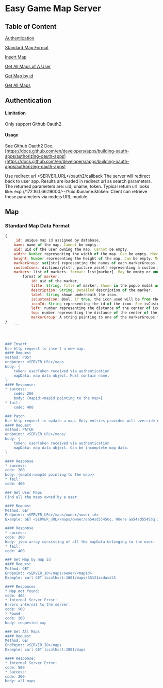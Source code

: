 # Easy Game Map Server
## Table of Content
[Authentication](#authentication)

[Standard Map Format](#standard-map-data-format)

[Insert Map](#insert)

[Get All Maps of A User](#get-user-maps)

[Get Map by id](#get-map-by-map-id)

[Get All Maps](#get-all-maps)


## Authentication
#### Limitation
Only support Github Oauth2. 

#### Usage
See Github Oauth2 Doc. [https://docs.github.com/en/developers/apps/building-oauth-apps/authorizing-oauth-apps](https://docs.github.com/en/developers/apps/building-oauth-apps/authorizing-oauth-apps)


Use redirect url <SERVER_URL>/oauth2/callback 
The server will redirect back to user app. Results are loaded in redirect url as search parameters. 
The returned parameters are: uid, uname, token. 
Typical return url looks like: exp://172.16.1.66:19000/--/?uid:<uid>&uname:<uname>&token:<token>
Client can retrieve these parameters via nodejs URL module.

## Map
### Standard Map Data Format
```javascript
{
    _id: unique map id assigned by database,
    name: name of the map. Cannot be empty. 
    uid: uid of the user owning the map. Cannot be empty. 
    width: Number representing the width of the map. Can be empty. Must be a number.
    height: Number representing the height of the map. Can be empty. Must be a number.
    markerGroup: set[str] representing the names of each markerGroups. each name must be unique. Can be empty. 
    customIcons: dictionary[str, picture asset] representing a custom icon. 
    markers: list of markers. format: list[marker]. May be empty or undefined. 
        format of marker: 
            id: uid of the marker,
            title: String. Title of marker. Shown in the popup modal as title.
            description: String. Detailed description of the marker.
            label: String shown underneath the icon.
            isCustomIcon: Bool. If true, the icon used will be from the customIcons. Other wise, the icon id points to a default icon. 
            iconId: String representing the id of the icon. See isCustomIcon for more detail of where it comes from. 
            left: number representing the distance of the center of icon from the left edge of the map. 
            top: number representing the distance of the center of the icon from the top of the map. 
            markerGroup: A string pointing to one of the markerGroups from the map. 
}
    ```
        


### Insert
Use http request to insert a new map.
#### Request
method: POST
endpoint: <SERVER_URL>/maps
body: {
    token: userToken received via authentication
    mapData: map data object. Must contain name. 
}
#### Response:
* success: 
    code: 200
    body: {mapId:<mapId pointing to the map>}
* fail:
    code: 400

### Patch
Use http request to update a map. Only entries provided will override existing entry. 
#### Request
method: PATCH
endpoint: <SERVER_URL>/maps/
body: {
    token: userToken received via authentication
    mapData: map data object. Can be incomplete map data.
}

#### Response
* success:
code: 200
body: {mapId:<mapId pointing to the map>}
* fail:
code: 400

### Get User Maps
Find all the maps owned by a user. 

#### Request
Method: GET
Endpoint: <SERVER_URL>/maps/owner/<user id>
Example: GET <SERVER_URL>/maps/owner/aa54sd55456q. Where aa54sd55456q is the user id. 

#### Response
* success:
code: 200
body: json array consisting of all the mapData belonging to the user.
* fail:
code: 400

### Get Map by map id
#### Request
Method: GET
Endpoint: <SERVER_ID>/maps/owner/<mapId>
Example: curl GET localhost:3001/maps/65121asdasd45

#### Responses
* Map not found:
code: 404
* Internal Server Error:
Errors internal to the server.
code: 500
* Found
code: 200
body: requested map

### Get All Maps
#### Request
Method: GET
EndPoint: <SERVER_ID>/maps
Example: curl GET localhost:3001/maps

#### Response:
* Internal Server Error:
code: 500
* Success:
code: 200
body: all maps


